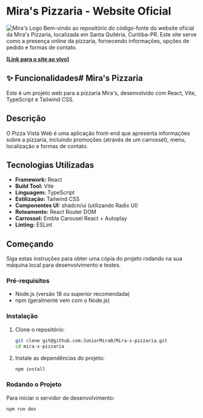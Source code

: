# Mira's Pizzaria - Website Oficial

![Mira's Logo](./images/miras-logo-preview.webp) Bem-vindo ao repositório do código-fonte do website oficial da Mira's Pizzaria, localizada em Santa Quitéria, Curitiba-PR. Este site serve como a presença online da pizzaria, fornecendo informações, opções de pedido e formas de contato.

**[[Link para o site ao vivo](https://miraspizzaria.com.br/)]**

## ✨ Funcionalidades# Mira's Pizzaria

Este é um projeto web para a pizzaria Mira's, desenvolvido com React, Vite, TypeScript e Tailwind CSS.

## Descrição

O Pizza Vista Web é uma aplicação front-end que apresenta informações sobre a pizzaria, incluindo promoções (através de um carrossel), menu, localização e formas de contato.

## Tecnologias Utilizadas

- **Framework:** React
- **Build Tool:** Vite
- **Linguagem:** TypeScript
- **Estilização:** Tailwind CSS
- **Componentes UI:** shadcn/ui (utilizando Radix UI)
- **Roteamento:** React Router DOM
- **Carrossel:** Embla Carousel React + Autoplay
- **Linting:** ESLint

## Começando

Siga estas instruções para obter uma cópia do projeto rodando na sua máquina local para desenvolvimento e testes.

### Pré-requisitos

- Node.js (versão 18 ou superior recomendada)
- npm (geralmente vem com o Node.js)

### Instalação

1.  Clone o repositório:
    ```bash
    git clone git@github.com:JuniorMira0/Mira-s-pizzaria.git
    cd mira-s-pizzaria
    ```
2.  Instale as dependências do projeto:
    ```bash
    npm install
    ```

### Rodando o Projeto

Para iniciar o servidor de desenvolvimento:

```bash
npm run dev
```
